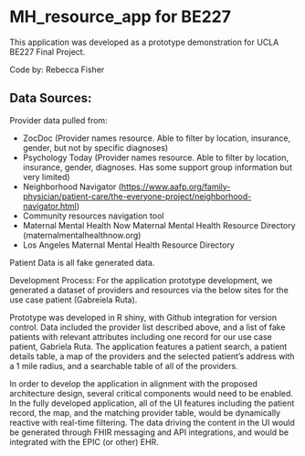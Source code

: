 # MH_resource_app for BE227

This application was developed as a prototype demonstration for UCLA BE227 Final Project.

Code by: Rebecca Fisher

## Data Sources: 
Provider data pulled from: 
* ZocDoc (Provider names resource. Able to filter by location, insurance, gender, but not by specific diagnoses)
* Psychology Today (Provider names resource. Able to filter by location, insurance, gender, diagnoses. Has some support group information but very limited)
* Neighborhood Navigator (https://www.aafp.org/family-physician/patient-care/the-everyone-project/neighborhood-navigator.html) 
* Community resources navigation tool
* Maternal Mental Health Now Maternal Mental Health Resource Directory (maternalmentalhealthnow.org)
* Los Angeles Maternal Mental Health Resource Directory

Patient Data is all fake generated data. 

Development Process:
For the application prototype development, we generated a dataset of providers and resources via the below sites for the use case patient (Gabreiela Ruta).  

Prototype was developed in R shiny, with Github integration for version control.  Data included the provider list described above, and a list of fake patients with relevant attributes including one record for our use case patient, Gabriela Ruta.  The application features a patient search, a patient details table, a map of the providers and the selected patient’s address with a 1 mile radius, and a searchable table of all of the providers. 

In order to develop the application in alignment with the proposed architecture design, several critical components would need to be enabled.  In the fully developed application, all of the UI features including the patient record, the map, and the matching provider table, would be dynamically reactive with real-time filtering. The data driving the content in the UI would be generated through FHIR messaging and API integrations, and would be integrated with the EPIC (or other) EHR.  
